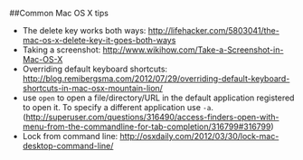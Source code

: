 ##Common Mac OS X tips

- The delete key works both ways: http://lifehacker.com/5803041/the-mac-os-x-delete-key-it-goes-both-ways
- Taking a screenshot: http://www.wikihow.com/Take-a-Screenshot-in-Mac-OS-X
- Overriding default keyboard shortcuts: http://blog.remibergsma.com/2012/07/29/overriding-default-keyboard-shortcuts-in-mac-osx-mountain-lion/
- use ``open`` to open a file/directory/URL in the default application registered to open it. To specify a different application use ``-a``. (http://superuser.com/questions/316490/access-finders-open-with-menu-from-the-commandline-for-tab-completion/316799#316799)
- Lock from command line: http://osxdaily.com/2012/03/30/lock-mac-desktop-command-line/
